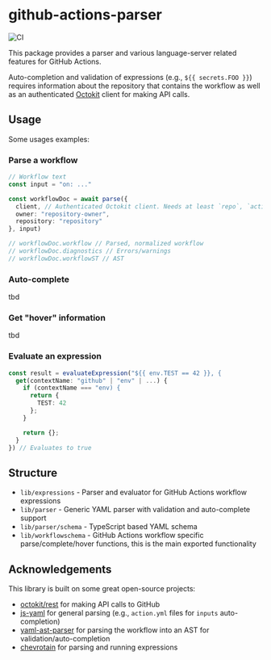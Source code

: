 # github-actions-parser

![CI](https://github.com/cschleiden/github-actions-parser/workflows/CI/badge.svg)

This package provides a parser and various language-server related features for GitHub Actions.

Auto-completion and validation of expressions (e.g., `${{ secrets.FOO }}`) requires information about the repository that contains the workflow as well as an authenticated [Octokit](https://octokit.github.io/rest.js/v18/) client for making API calls.

## Usage

Some usages examples:

### Parse a workflow

```ts
// Workflow text
const input = "on: ..."

const workflowDoc = await parse({
  client, // Authenticated Octokit client. Needs at least `repo`, `actions`, and for org-secrets also org admin permissions
  owner: "repository-owner",
  repository: "repository"
}, input)

// workflowDoc.workflow // Parsed, normalized workflow
// workflowDoc.diagnostics // Errors/warnings
// workflowDoc.workflowST // AST
```

### Auto-complete

tbd

### Get "hover" information

tbd

### Evaluate an expression

```ts
const result = evaluateExpression("${{ env.TEST == 42 }}, {
  get(contextName: "github" | "env" | ...) {
    if (contextName === "env) {
      return {
        TEST: 42
      };
    }

    return {};
  }
}) // Evaluates to true
```

## Structure

- `lib/expressions` - Parser and evaluator for GitHub Actions workflow expressions
- `lib/parser` - Generic YAML parser with validation and auto-complete support
- `lib/parser/schema` - TypeScript based YAML schema
- `lib/workflowschema` - GitHub Actions workflow specific parse/complete/hover functions, this is the main exported functionality

## Acknowledgements

This library is built on some great open-source projects:

- [octokit/rest](https://octokit.github.io/rest.js/v18/) for making API calls to GitHub
- [js-yaml](https://github.com/nodeca/js-yaml) for general parsing (e.g., `action.yml` files for `inputs` auto-completion)
-  [yaml-ast-parser](https://github.com/mulesoft-labs/yaml-ast-parser) for parsing the workflow into an AST for validation/auto-completion
- [chevrotain](https://github.com/SAP/chevrotain) for parsing and running expressions
